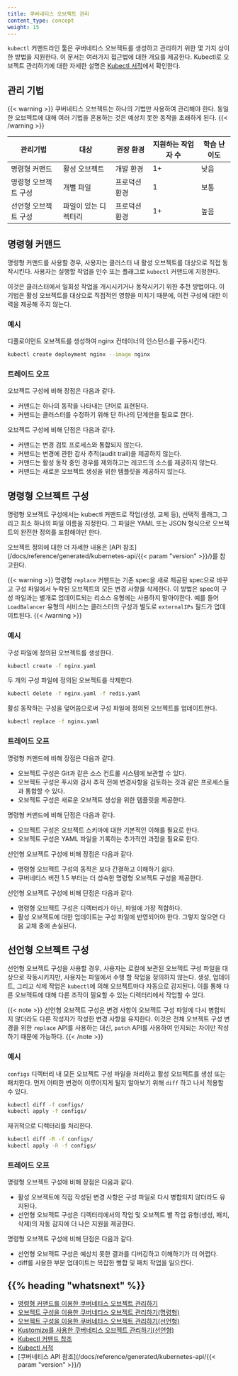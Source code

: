 ```yaml
---
title: 쿠버네티스 오브젝트 관리
content_type: concept
weight: 15
---
```


<!-- overview -->
`kubectl` 커맨드라인 툴은 쿠버네티스 오브젝트를 생성하고 관리하기 위한
몇 가지 상이한 방법을 지원한다. 이 문서는 여러가지 접근법에 대한 개요를
제공한다. Kubectl로 오브젝트 관리하기에 대한 자세한 설명은
[Kubectl 서적](https://kubectl.docs.kubernetes.io)에서 확인한다.

<!-- body -->

## 관리 기법

{{< warning >}}
쿠버네티스 오브젝트는 하나의 기법만 사용하여 관리해야 한다. 동일한 오브젝트에
대해 여러 기법을 혼용하는 것은 예상치 못한 동작을 초래하게 된다.
{{< /warning >}}

| 관리기법             | 대상             | 권장 환경    | 지원하는 작업자 수 | 학습 난이도 |
|--------------------|-----------------|------------|-----------------|----------|
| 명령형 커맨드         | 활성 오브젝트      | 개발 환경    | 1+             | 낮음       |
| 명령형 오브젝트 구성   | 개별 파일         | 프로덕션 환경 | 1               | 보통      |
| 선언형 오브젝트 구성   | 파일이 있는 디렉터리 | 프로덕션 환경 | 1+             | 높음      |

## 명령형 커맨드

명령형 커맨드를 사용할 경우, 사용자는 클러스터 내 활성 오브젝트를 대상으로
직접 동작시킨다. 사용자는 실행할 작업을 인수 또는 플래그로 `kubectl` 커맨드에
지정한다.

이것은 클러스터에서 일회성 작업을 개시시키거나 동작시키기 위한
추천 방법이다. 이 기법은 활성 오브젝트를 대상으로 직접적인
영향을 미치기 때문에, 이전 구성에 대한 이력을 제공해 주지 않는다.

### 예시

디플로이먼트 오브젝트를 생성하여 nginx 컨테이너의 인스턴스를 구동시킨다.

```sh
kubectl create deployment nginx --image nginx
```

### 트레이드 오프

오브젝트 구성에 비해 장점은 다음과 같다.

- 커맨드는 하나의 동작을 나타내는 단어로 표현된다.
- 커맨드는 클러스터를 수정하기 위해 단 하나의 단계만을 필요로 한다.

오브젝트 구성에 비해 단점은 다음과 같다.

- 커맨드는 변경 검토 프로세스와 통합되지 않는다.
- 커맨드는 변경에 관한 감사 추적(audit trail)을 제공하지 않는다.
- 커맨드는 활성 동작 중인 경우를 제외하고는 레코드의 소스를 제공하지 않는다.
- 커맨드는 새로운 오브젝트 생성을 위한 템플릿을 제공하지 않는다.

## 명령형 오브젝트 구성

명령형 오브젝트 구성에서는 kubectl 커맨드로 작업(생성, 교체 등),
선택적 플래그, 그리고 최소 하나의 파일 이름을 지정한다.
그 파일은 YAML 또는 JSON 형식으로 오브젝트의 완전한 정의를
포함해야만 한다.

오브젝트 정의에 대한 더 자세한 내용은 [API 참조](/docs/reference/generated/kubernetes-api/{{< param "version" >}}/)를
참고한다.

{{< warning >}}
명령형 `replace` 커맨드는 기존 spec을 새로 제공된 spec으로 바꾸고
구성 파일에서 누락된 오브젝트의 모든 변경 사항을 삭제한다.
이 방법은 spec이 구성 파일과는 별개로 업데이트되는 리소스 유형에는
사용하지 말아야한다.
예를 들어 `LoadBalancer` 유형의 서비스는 클러스터의 구성과 별도로
`externalIPs` 필드가 업데이트된다.
{{< /warning >}}

### 예시

구성 파일에 정의된 오브젝트를 생성한다.

```sh
kubectl create -f nginx.yaml
```

두 개의 구성 파일에 정의된 오브젝트를 삭제한다.

```sh
kubectl delete -f nginx.yaml -f redis.yaml
```

활성 동작하는 구성을 덮어씀으로써 구성 파일에 정의된 오브젝트를
업데이트한다.

```sh
kubectl replace -f nginx.yaml
```

### 트레이드 오프

명령형 커맨드에 비해 장점은 다음과 같다.

- 오브젝트 구성은 Git과 같은 소스 컨트롤 시스템에 보관할 수 있다.
- 오브젝트 구성은 푸시와 감사 추적 전에 변경사항을 검토하는 것과 같은 프로세스들과 통합할 수 있다.
- 오브젝트 구성은 새로운 오브젝트 생성을 위한 템플릿을 제공한다.

명령형 커맨드에 비해 단점은 다음과 같다.

- 오브젝트 구성은 오브젝트 스키마에 대한 기본적인 이해를 필요로 한다.
- 오브젝트 구성은 YAML 파일을 기록하는 추가적인 과정을 필요로 한다.

선언형 오브젝트 구성에 비해 장점은 다음과 같다.

- 명령형 오브젝트 구성의 동작은 보다 간결하고 이해하기 쉽다.
- 쿠버네티스 버전 1.5 부터는 더 성숙한 명령형 오브젝트 구성을 제공한다.

선언형 오브젝트 구성에 비해 단점은 다음과 같다.

- 명령형 오브젝트 구성은 디렉터리가 아닌, 파일에 가장 적합하다.
- 활성 오브젝트에 대한 업데이트는 구성 파일에 반영되어야 한다. 그렇지 않으면 다음 교체 중에 손실된다.

## 선언형 오브젝트 구성

선언형 오브젝트 구성을 사용할 경우, 사용자는 로컬에 보관된 오브젝트
구성 파일을 대상으로 작동시키지만, 사용자는 파일에서 수행 할
작업을 정의하지 않는다. 생성, 업데이트, 그리고 삭제 작업은
`kubectl`에 의해 오브젝트마다 자동으로 감지된다. 이를 통해 다른 오브젝트에 대해
다른 조작이 필요할 수 있는 디렉터리에서 작업할 수 있다.

{{< note >}}
선언형 오브젝트 구성은 변경 사항이 오브젝트 구성 파일에
다시 병합되지 않더라도 다른 작성자가 작성한 변경 사항을 유지한다.
이것은 전체 오브젝트 구성 변경을 위한 `replace` API를
사용하는 대신, `patch` API를 사용하여 인지되는 차이만
작성하기 때문에 가능하다.
{{< /note >}}

### 예시

`configs` 디렉터리 내 모든 오브젝트 구성 파일을 처리하고 활성 오브젝트를
생성 또는 패치한다. 먼저 어떠한 변경이 이루어지게 될지 알아보기 위해 `diff`
하고 나서 적용할 수 있다.

```sh
kubectl diff -f configs/
kubectl apply -f configs/
```

재귀적으로 디렉터리를 처리한다.

```sh
kubectl diff -R -f configs/
kubectl apply -R -f configs/
```

### 트레이드 오프

명령형 오브젝트 구성에 비해 장점은 다음과 같다.

- 활성 오브젝트에 직접 작성된 변경 사항은 구성 파일로 다시 병합되지 않더라도 유지된다.
- 선언형 오브젝트 구성은 디렉터리에서의 작업 및 오브젝트 별 작업 유형(생성, 패치, 삭제)의 자동 감지에 더 나은 지원을 제공한다.

명령형 오브젝트 구성에 비해 단점은 다음과 같다.

- 선언형 오브젝트 구성은 예상치 못한 결과를 디버깅하고 이해하기가 더 어렵다.
- diff를 사용한 부분 업데이트는 복잡한 병합 및 패치 작업을 일으킨다.

## {{% heading "whatsnext" %}}

- [명령형 커맨드를 이용한 쿠버네티스 오브젝트 관리하기](/ko/docs/tasks/manage-kubernetes-objects/imperative-command/)
- [오브젝트 구성을 이용한 쿠버네티스 오브젝트 관리하기(명령형)](/ko/docs/tasks/manage-kubernetes-objects/imperative-config/)
- [오브젝트 구성을 이용한 쿠버네티스 오브젝트 관리하기(선언형)](/ko/docs/tasks/manage-kubernetes-objects/declarative-config/)
- [Kustomize를 사용한 쿠버네티스 오브젝트 관리하기(선언형)](/ko/docs/tasks/manage-kubernetes-objects/kustomization/)
- [Kubectl 커맨드 참조](/docs/reference/generated/kubectl/kubectl-commands/)
- [Kubectl 서적](https://kubectl.docs.kubernetes.io)
- [쿠버네티스 API 참조](/docs/reference/generated/kubernetes-api/{{< param "version" >}}/)
